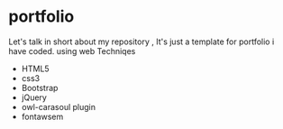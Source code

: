 # portfolio

Let's talk in short about my repository , It's just a template for portfolio i have coded. 
using web Techniqes 
- HTML5 
- css3 
- Bootstrap 
- jQuery 
- owl-carasoul plugin 
- fontawsem
